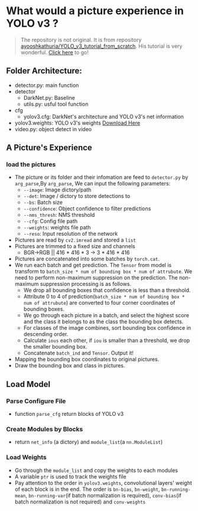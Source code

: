 # What would a picture experience in YOLO v3 ?
>The repository is not original. It is from repository [ayooshkathuria/YOLO_v3_tutorial_from_scratch](https://github.com/ayooshkathuria/YOLO_v3_tutorial_from_scratch). His tutorial is very wonderful. [Click here](https://blog.paperspace.com/how-to-implement-a-yolo-object-detector-in-pytorch/) to go!
## Folder Architecture:
- detector.py: main function
- detector
    - DarkNet.py: Baseline
    - utils.py: usful tool function
- cfg
    - yolov3.cfg: DarkNet's architecture and YOLO v3's net information
- yolov3.weights: YOLO v3's weights [Download Here](https://pjreddie.com/media/files/yolov3.weights)
- video.py: object detect in video

## A Picture's Experience
### load the pictures
- The picture or its folder and their infomation are feed to `detector.py` by `arg_parse`,By `arg_parse`, We can input the following parameters:
    -  `--image`: Image dictory/path
    - `--det`: Image / dictory to store detections to
    - `--bs`: Batch size
    - `--confidence`: Object confidence to filter predictions
    - `--nms_thresh`: NMS threshold
    - `--cfg`: Config file path
    - `--weights`: weights file path
    - `--reso`: Input resolution of the network
- Pictures are read by `cv2.imread` and stored a `list`
- Pictures are trimmed to a fixed size and channels
    - BGR->RGB || 416 * 416 * 3 -> 3 * 416 * 416
- Pictures are concatenated into some batches by `torch.cat`.
- We run each batch and get prediction. The `Tensor` from model is transform to `batch_size * num of bounding box * num of attrubute`. We need to perform non-maximum suppression on the prediction. The non-maximum suppression processing is as follows.
    - We drop all bounding boxes that confidence is less than a threshold.
    - Attribute 0 to 4 of prediction(`batch_size * num of bounding box * num of attrubute`) are converted to four corner coordinates of bounding boxes.
    - We go through each picture in a batch, and select the highest score and the class it belongs to as the class the bounding box detects.
    - For classes of the image combines, sort bounding box confidence in descending order.
    - Calculate `ious` each other, if `iou` is smaller than a threshold, we drop the smaller bounding box.
    - Concatenate `batch_ind` and `Tensor`. Output it!
- Mapping the bounding box coordinates to original pictures.
- Draw the bounding box and class in pictures.

## Load Model
### Parse Configure File
- function `parse_cfg` return blocks of YOLO v3
### Create Modules by Blocks
- return `net_info` (a dictory) and `module_list`(a `nn.ModuleList`)
### Load Weights
- Go through the `module_list` and copy the weights to each modules
- A variable `ptr` is used to track the weights file
- Pay attention to the order in `yolov3.weights`, convolutional layers' weight of each block is in the end. The order is `bn-bias`, `bn-weight`, `bn-running-mean`, `bn-running-var`(if batch normalization is required), `conv-bias`(if batch normalization is not required) and `conv-weights`


